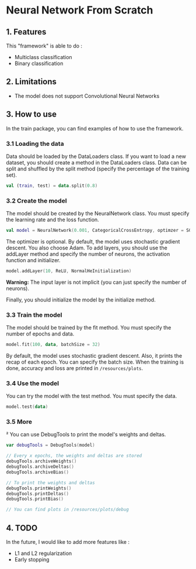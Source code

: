 # Neural Network From Scratch

## 1. Features

This "framework" is able to do :

- Multiclass classification
- Binary classification

## 2. Limitations

- The model does not support Convolutional Neural Networks

## 3. How to use

In the train package, you can find examples of how to use the framework.

### 3.1 Loading the data

Data should be loaded by the DataLoaders class. If you want to load a new dataset, you should create a method in the
DataLoaders class.
Data can be split and shuffled by the split method (specify the percentage of the training set).

```kotlin
val (train, test) = data.split(0.8)
```

### 3.2 Create the model

The model should be created by the NeuralNetwork class. You must specify the learning rate and the loss function.

```kotlin
val model = NeuralNetwork(0.001, CategoricalCrossEntropy, optimzer = SGD(0.001))
```

The optimizer is optional. By default, the model uses stochastic gradient descent. You also choose Adam.
To add layers, you should use the addLayer method and specify the number of neurons, the activation function and
initializer.

```kotlin
model.addLayer(10, ReLU, NormalHeInitialization)
```

**Warning:** The input layer is not implicit (you can just specify the number of neurons).

Finally, you should initialize the model by the initialize method.

### 3.3 Train the model

The model should be trained by the fit method. You must specify the number of epochs and data.

```kotlin
model.fit(100, data, batchSize = 32)
```

By default, the model uses stochastic gradient descent. Also, it prints the recap of each epoch. You can specify the
batch size.
When the training is done, accuracy and loss are printed in ```/resources/plots```.

### 3.4 Use the model

You can try the model with the test method. You must specify the data.

```kotlin
model.test(data)
```

### 3.5 More

²
You can use DebugTools to print the model's weights and deltas.

```kotlin
var debugTools = DebugTools(model)

// Every x epochs, the weights and deltas are stored
debugTools.archiveWeights()
debugTools.archiveDeltas()
debugTools.archiveBias()

// To print the weights and deltas
debugTools.printWeights()
debugTools.printDeltas()
debugTools.printBias()

// You can find plots in /resources/plots/debug
```

## 4. TODO

In the future, I would like to add more features like :

- L1 and L2 regularization
- Early stopping
